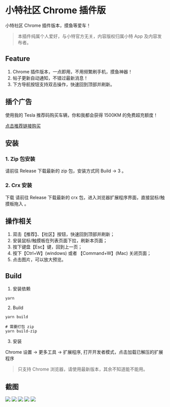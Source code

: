 # 小特社区 Chrome 插件版

小特社区 Chrome 插件版本，摸鱼等爱车！

> 本插件纯属个人爱好，与小特官方无关，内容版权归属小特 App 及内容发布者。

## Feature

1. Chrome 插件版本，一点即用，不用频繁刷手机，摸鱼神器！
2. 帖子更新自动通知，不错过最新消息！
3. 下方导航按钮支持双击操作，快速回到顶部并刷新。

## 插个广告

使用我的 Tesla 推荐码购买车辆，你和我都会获得 1500KM 的免费超充额度！

[点击推荐链接购买](https://ts.la/lnanddj59482)

## 安装

### 1. Zip 包安装
请前往 Release 下载最新的 zip 包，安装方式同 Build -> 3 。

### 2. Crx 安装
下载 请前往 Release 下载最新的 crx 包，进入浏览器扩展程序界面，直接鼠标/触摸板拖入 。

## 操作相关

1. 双击【推荐】、【社区】按钮，快速回到顶部并刷新；
2. 安装鼠标/触摸板在列表页面下拉，刷新本页面；
3. 按下键盘【Esc】键，回到上一页；
4. 按下【Ctrl+W】(windows) 或者 【Command+W】(Mac) 关闭页面；
5. 点击图片，可以放大预览。
 
## Build

1. 安装依赖
```shell
yarn
```

2. Build
```shell
yarn build

# 需要打包 zip
yarn build-zip
```

3. 安装

Chrome 设置 -> 更多工具 -> 扩展程序, 打开开发者模式，点击加载已解压的扩展程序

> 只支持 Chrome 浏览器，请使用最新版本，其余不知道能不能用。


## 截图

![](./docs/images/index-page.png)
![](./docs/images/recommend-page.png)
![](./docs/images/comments-page.png)
![](./docs/images/image-preview.png)
![](./docs/images/chrome-notify.png)
